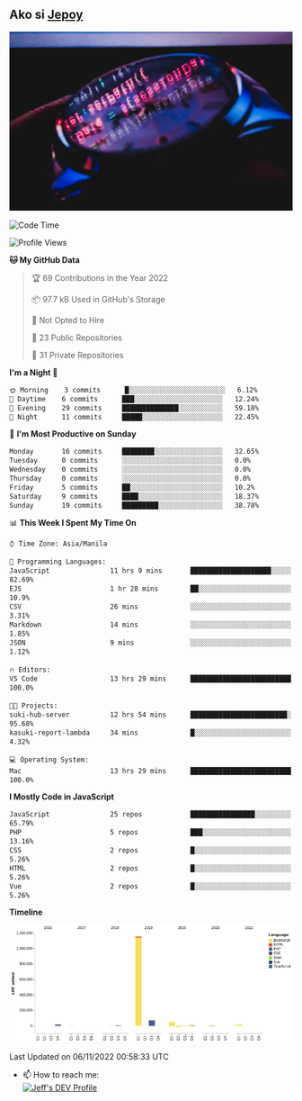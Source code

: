 ## Ako si [Jepoy](https://github.com/je-poy)
![je-poy-cover-img](imgs/cover.jpeg)

<!--START_SECTION:waka-->
![Code Time](http://img.shields.io/badge/Code%20Time-4%2C577%20hrs%2030%20mins-blue)

![Profile Views](http://img.shields.io/badge/Profile%20Views-0-blue)

**🐱 My GitHub Data** 

> 🏆 69 Contributions in the Year 2022
 > 
> 📦 97.7 kB Used in GitHub's Storage 
 > 
> 🚫 Not Opted to Hire
 > 
> 📜 23 Public Repositories 
 > 
> 🔑 31 Private Repositories  
 > 
**I'm a Night 🦉** 

```text
🌞 Morning    3 commits      █░░░░░░░░░░░░░░░░░░░░░░░░   6.12% 
🌆 Daytime    6 commits      ███░░░░░░░░░░░░░░░░░░░░░░   12.24% 
🌃 Evening    29 commits     ██████████████░░░░░░░░░░░   59.18% 
🌙 Night      11 commits     █████░░░░░░░░░░░░░░░░░░░░   22.45%

```
📅 **I'm Most Productive on Sunday** 

```text
Monday       16 commits     ████████░░░░░░░░░░░░░░░░░   32.65% 
Tuesday      0 commits      ░░░░░░░░░░░░░░░░░░░░░░░░░   0.0% 
Wednesday    0 commits      ░░░░░░░░░░░░░░░░░░░░░░░░░   0.0% 
Thursday     0 commits      ░░░░░░░░░░░░░░░░░░░░░░░░░   0.0% 
Friday       5 commits      ██░░░░░░░░░░░░░░░░░░░░░░░   10.2% 
Saturday     9 commits      ████░░░░░░░░░░░░░░░░░░░░░   18.37% 
Sunday       19 commits     █████████░░░░░░░░░░░░░░░░   38.78%

```


📊 **This Week I Spent My Time On** 

```text
⌚︎ Time Zone: Asia/Manila

💬 Programming Languages: 
JavaScript               11 hrs 9 mins       ████████████████████░░░░░   82.69% 
EJS                      1 hr 28 mins        ██░░░░░░░░░░░░░░░░░░░░░░░   10.9% 
CSV                      26 mins             ░░░░░░░░░░░░░░░░░░░░░░░░░   3.31% 
Markdown                 14 mins             ░░░░░░░░░░░░░░░░░░░░░░░░░   1.85% 
JSON                     9 mins              ░░░░░░░░░░░░░░░░░░░░░░░░░   1.12%

🔥 Editors: 
VS Code                  13 hrs 29 mins      █████████████████████████   100.0%

🐱‍💻 Projects: 
suki-hub-server          12 hrs 54 mins      ████████████████████████░   95.68% 
kasuki-report-lambda     34 mins             █░░░░░░░░░░░░░░░░░░░░░░░░   4.32%

💻 Operating System: 
Mac                      13 hrs 29 mins      █████████████████████████   100.0%

```

**I Mostly Code in JavaScript** 

```text
JavaScript               25 repos            ████████████████░░░░░░░░░   65.79% 
PHP                      5 repos             ███░░░░░░░░░░░░░░░░░░░░░░   13.16% 
CSS                      2 repos             █░░░░░░░░░░░░░░░░░░░░░░░░   5.26% 
HTML                     2 repos             █░░░░░░░░░░░░░░░░░░░░░░░░   5.26% 
Vue                      2 repos             █░░░░░░░░░░░░░░░░░░░░░░░░   5.26%

```


**Timeline**

![Chart not found](https://raw.githubusercontent.com/je-poy/je-poy/main/charts/bar_graph.png) 


 Last Updated on 06/11/2022 00:58:33 UTC
<!--END_SECTION:waka-->

- 📫 How to reach me: <br />
[<img src="https://d2fltix0v2e0sb.cloudfront.net/dev-badge.svg" width="50" alt="Jeff's DEV Profile" />](https://dev.to/jepoy)
<!--
**je-poy/je-poy** is a ✨ _special_ ✨ repository because its `README.md` (this file) appears on your GitHub profile.

Here are some ideas to get you started:

- 🔭 I’m currently working on ...
- 🌱 I’m currently learning ...
- 👯 I’m looking to collaborate on ...
- 🤔 I’m looking for help with ...
- 💬 Ask me about ...

- 😄 Pronouns: ...
- ⚡ Fun fact: ...
-->
